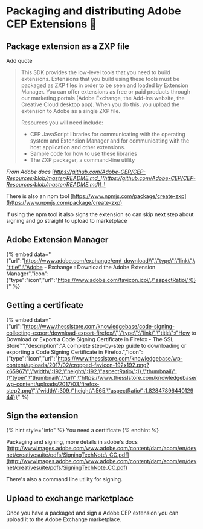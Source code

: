 # Packaging and distributing Adobe CEP Extensions 🚧

## Package extension as a ZXP file 

Add quote 

> This SDK provides the low-level tools that you need to build extensions. Extensions that you build using these tools must be packaged as ZXP files in order to be seen and loaded by Extension Manager. You can offer extensions as free or paid products through our marketing portals \(Adobe Exchange, the Add-ins website, the Creative Cloud desktop app\). When you do this, you upload the extension to Adobe as a single ZXP file.
>
> Resources you will need include:
>
> * CEP JavaScript libraries for communicating with the operating system and Extension Manager and for communicating with the host application and other extensions.
> * Sample code for how to use these libraries
> * The ZXP packager, a command-line utility

_From Adobe docs_ [_https://github.com/Adobe-CEP/CEP-Resources/blob/master/README.md_](https://github.com/Adobe-CEP/CEP-Resources/blob/master/README.md)\_\_

There is also an npm tool [https://www.npmjs.com/package/create-zxp](https://www.npmjs.com/package/create-zxp)

If using the npm tool it also signs the extension so can skip next step about signing and go straight to upload to marketplace 

## Adobe Extension Manager



{% embed data="{\"url\":\"https://www.adobe.com/exchange/em\_download/\",\"type\":\"link\",\"title\":\"Adobe - Exchange : Download the Adobe Extension Manager\",\"icon\":{\"type\":\"icon\",\"url\":\"https://www.adobe.com/favicon.ico\",\"aspectRatio\":0}}" %}

## Getting a certificate

{% embed data="{\"url\":\"https://www.thesslstore.com/knowledgebase/code-signing-collecting-export/download-export-firefox/\",\"type\":\"link\",\"title\":\"How to Download or Export a Code Signing Certificate in Firefox - The SSL Store™\",\"description\":\"A complete step-by-step guide to downloading or exporting a Code Signing Certificate in Firefox.\",\"icon\":{\"type\":\"icon\",\"url\":\"https://www.thesslstore.com/knowledgebase/wp-content/uploads/2017/02/cropped-favicon-192x192.png?x65967\",\"width\":192,\"height\":192,\"aspectRatio\":1},\"thumbnail\":{\"type\":\"thumbnail\",\"url\":\"https://www.thesslstore.com/knowledgebase/wp-content/uploads/2017/03/firefox-step2.png\",\"width\":309,\"height\":565,\"aspectRatio\":1.8284789644012944}}" %}

## Sign the extension 

{% hint style="info" %}
You need a certificate 
{% endhint %}

Packaging and signing, more details in adobe's docs  [http://wwwimages.adobe.com/www.adobe.com/content/dam/acom/en/devnet/creativesuite/pdfs/SigningTechNote\_CC.pdf](http://wwwimages.adobe.com/www.adobe.com/content/dam/acom/en/devnet/creativesuite/pdfs/SigningTechNote_CC.pdf)

There's also a command line utility for signing. 

## Upload to exchange marketplace 

Once you have a packaged and sign a Adobe CEP extension you can upload it to the Adobe Exchange marketplace.

